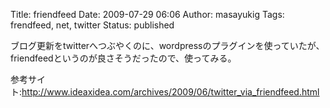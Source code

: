 Title: friendfeed
Date: 2009-07-29 06:06
Author: masayukig
Tags: frendfeed, net, twitter
Status: published

ブログ更新をtwitterへつぶやくのに、wordpressのプラグインを使っていたが、
friendfeedというのが良さそうだったので、使ってみる。

参考サイト:<http://www.ideaxidea.com/archives/2009/06/twitter_via_friendfeed.html>
